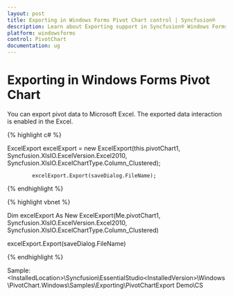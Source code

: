 ```yaml
---
layout: post
title: Exporting in Windows Forms Pivot Chart control | Syncfusion®
description: Learn about Exporting support in Syncfusion® Windows Forms Pivot Chart control, its elements and more details.
platform: windowsforms
control: PivotChart
documentation: ug
---
```


# Exporting in Windows Forms Pivot Chart

You can export pivot data to Microsoft Excel. The exported data interaction is enabled in the Excel.

{% highlight c# %}

ExcelExport excelExport = new ExcelExport(this.pivotChart1, Syncfusion.XlsIO.ExcelVersion.Excel2010, Syncfusion.XlsIO.ExcelChartType.Column_Clustered);

            excelExport.Export(saveDialog.FileName);

{% endhighlight %}

{% highlight vbnet %}

Dim excelExport As New ExcelExport(Me.pivotChart1, Syncfusion.XlsIO.ExcelVersion.Excel2010, Syncfusion.XlsIO.ExcelChartType.Column_Clustered)

excelExport.Export(saveDialog.FileName)

{% endhighlight %}

Sample: &lt;InstalledLocation&gt;\Syncfusion\EssentialStudio\<InstalledVersion>\Windows\PivotChart.Windows\Samples\Exporting\PivotChartExport Demo\CS
